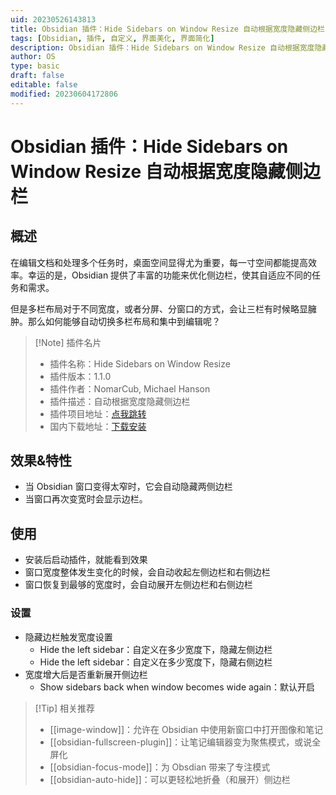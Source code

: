 ```yaml
---
uid: 20230526143813
title: Obsidian 插件：Hide Sidebars on Window Resize 自动根据宽度隐藏侧边栏
tags: [Obsidian, 插件, 自定义, 界面美化, 界面简化]
description: Obsidian 插件：Hide Sidebars on Window Resize 自动根据宽度隐藏侧边栏
author: OS
type: basic
draft: false
editable: false
modified: 20230604172806
---
```


# Obsidian 插件：Hide Sidebars on Window Resize 自动根据宽度隐藏侧边栏

## 概述

在编辑文档和处理多个任务时，桌面空间显得尤为重要，每一寸空间都能提高效率。幸运的是，Obsidian 提供了丰富的功能来优化侧边栏，使其自适应不同的任务和需求。

但是多栏布局对于不同宽度，或者分屏、分窗口的方式，会让三栏有时候略显臃肿。那么如何能够自动切换多栏布局和集中到编辑呢？

> [!Note] 插件名片
> - 插件名称：Hide Sidebars on Window Resize
> - 插件版本：1.1.0
> - 插件作者：NomarCub, Michael Hanson
> - 插件描述：自动根据宽度隐藏侧边栏
> - 插件项目地址：[点我跳转](https://github.com/NomarCub/obsidian-hide-sidebars-on-window-resize)
> - 国内下载地址：[下载安装](https://pkmer.cn/products/plugin/pluginMarket/?obsidian-hide-sidebars-when-narrow)

## 效果&特性

- 当 Obsidian 窗口变得太窄时，它会自动隐藏两侧边栏
- 当窗口再次变宽时会显示边栏。

## 使用

- 安装后启动插件，就能看到效果
- 窗口宽度整体发生变化的时候，会自动收起左侧边栏和右侧边栏
- 窗口恢复到最够的宽度时，会自动展开左侧边栏和右侧边栏

### 设置

- 隐藏边栏触发宽度设置
	- Hide the left sidebar：自定义在多少宽度下，隐藏左侧边栏
	- Hide the left sidebar：自定义在多少宽度下，隐藏右侧边栏
- 宽度增大后是否重新展开侧边栏
	- Show sidebars back when window becomes wide again：默认开启

> [!Tip] 相关推荐
> - [[image-window]]：允许在 Obsidian 中使用新窗口中打开图像和笔记
> - [[obsidian-fullscreen-plugin]]：让笔记编辑器变为聚焦模式，或说全屏化
> - [[obsidian-focus-mode]]：为 Obsdian 带来了专注模式
> - [[obsidian-auto-hide]]：可以更轻松地折叠（和展开）侧边栏